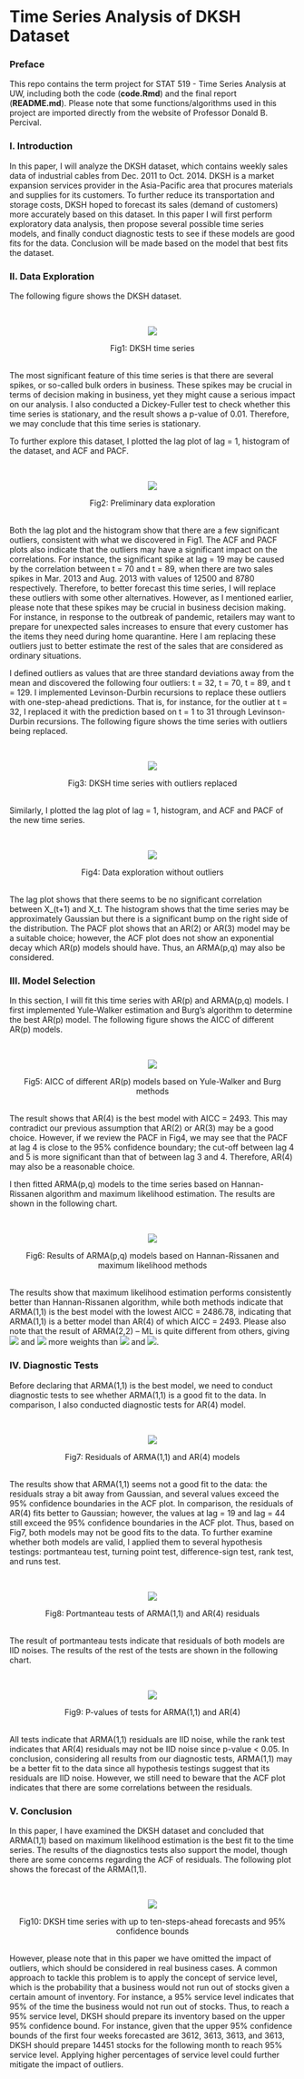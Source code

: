 # Time Series Analysis of DKSH Dataset



### Preface
This repo contains the term project for STAT 519 - Time Series Analysis at UW, including both the code (**code.Rmd**) and the final report (**README.md**). Please note that some functions/algorithms used in this project are imported directly from the website of Professor Donald B. Percival.



### I. Introduction
In this paper, I will analyze the DKSH dataset, which contains weekly sales data of industrial cables from Dec. 2011 to Oct. 2014. DKSH is a market expansion services provider in the Asia-Pacific area that procures materials and supplies for its customers. To further reduce its transportation and storage costs, DKSH hoped to forecast its sales (demand of customers) more accurately based on this dataset. In this paper I will first perform exploratory data analysis, then propose several possible time series models, and finally conduct diagnostic tests to see if these models are good fits for the data. Conclusion will be made based on the model that best fits the dataset.



### II. Data Exploration
The following figure shows the DKSH dataset.

<br/>
<p align="center"> <img src = "./figures/fig1_ts.png"> </p>
<div align="center"> Fig1: DKSH time series </div>
<br/>

The most significant feature of this time series is that there are several spikes, or so-called bulk orders in business. These spikes may be crucial in terms of decision making in business, yet they might cause a serious impact on our analysis. I also conducted a Dickey-Fuller test to check whether this time series is stationary, and the result shows a p-value of 0.01. Therefore, we may conclude that this time series is stationary.

To further explore this dataset, I plotted the lag plot of lag = 1, histogram of the dataset, and ACF and PACF. 

<br/>
<p align="center"> <img src = "./figures/fig2_explore1.png"> </p>
<div align="center"> Fig2: Preliminary data exploration </div>
<br/>

Both the lag plot and the histogram show that there are a few significant outliers, consistent with what we discovered in Fig1. The ACF and PACF plots also indicate that the outliers may have a significant impact on the correlations. For instance, the significant spike at lag = 19 may be caused by the correlation between t = 70 and t = 89, when there are two sales spikes in Mar. 2013 and Aug. 2013 with values of 12500 and 8780 respectively. Therefore, to better forecast this time series, I will replace these outliers with some other alternatives. However, as I mentioned earlier, please note that these spikes may be crucial in business decision making. For instance, in response to the outbreak of pandemic, retailers may want to prepare for unexpected sales increases to ensure that every customer has the items they need during home quarantine. Here I am replacing these outliers just to better estimate the rest of the sales that are considered as ordinary situations. 

I defined outliers as values that are three standard deviations away from the mean  and discovered the following four outliers: 
t = 32, t = 70, t = 89, and t = 129. I implemented Levinson-Durbin recursions to replace these outliers with one-step-ahead predictions. That is, for instance, for the outlier at t = 32, I replaced it with the prediction based on t = 1 to 31 through Levinson-Durbin recursions.  The following figure shows the time series with outliers being replaced. 

<br/>
<p align="center"> <img src = "./figures/fig3_tsnew.png"> </p>
<div align="center"> Fig3: DKSH time series with outliers replaced </div>
<br/>

Similarly, I plotted the lag plot of lag = 1, histogram, and ACF and PACF of the new time series.

<br/>
<p align="center"> <img src = "./figures/fig4_explore2.png"> </p>
<div align="center"> Fig4: Data exploration without outliers </div>
<br/>

The lag plot shows that there seems to be no significant correlation between X_(t+1) and X_t. The histogram shows that the time series may be approximately Gaussian but there is a significant bump on the right side of the distribution. The PACF plot shows that an AR(2) or AR(3) model may be a suitable choice; however, the ACF plot does not show an exponential decay which AR(p) models should have. Thus, an ARMA(p,q) may also be considered. 



### III. Model Selection
In this section, I will fit this time series with AR(p) and ARMA(p,q) models. I first implemented Yule-Walker estimation and Burg’s algorithm to determine the best AR(p) model. The following figure shows the AICC of different AR(p) models. 

<br/>
<p align="center"> <img src = "./figures/fig5_AR.png"> </p>
<div align="center"> Fig5: AICC of different AR(p) models based on Yule-Walker and Burg methods </div>
<br/>

The result shows that AR(4) is the best model with AICC = 2493. This may contradict our previous assumption that AR(2) or AR(3) may be a good choice. However, if we review the PACF in Fig4, we may see that the PACF at lag 4 is close to the 95% confidence boundary; the cut-off between lag 4 and 5 is more significant than that of between lag 3 and 4. Therefore, AR(4) may also be a reasonable choice. 

I then fitted ARMA(p,q) models to the time series based on Hannan-Rissanen algorithm and maximum likelihood estimation. The results are shown in the following chart.

<br/>
<p align="center"> <img src = "./figures/fig6_ARMA.png"> </p>
<div align="center"> Fig6: Results of ARMA(p,q) models based on Hannan-Rissanen and maximum likelihood methods </div>
<br/>

The results show that maximum likelihood estimation performs consistently better than Hannan-Rissanen algorithm, while both methods indicate that ARMA(1,1) is the best model with the lowest AICC = 2486.78, indicating that ARMA(1,1) is a better model than AR(4) of which AICC = 2493. Please also note that the result of ARMA(2,2) – ML is quite different from others, giving <img src="http://latex.codecogs.com/gif.latex?\ phi^2" /> and <img src="http://latex.codecogs.com/gif.latex?\ theta^2" /> more weights than <img src="http://latex.codecogs.com/gif.latex?\ phi^1" /> and <img src="http://latex.codecogs.com/gif.latex?\ theta^1" />.  



### IV. Diagnostic Tests
Before declaring that ARMA(1,1) is the best model, we need to conduct diagnostic tests to see whether ARMA(1,1) is a good fit to the data. In comparison, I also conducted diagnostic tests for AR(4) model. 

<br/>
<p align="center"> <img src = "./figures/fig7_res.png"> </p>
<div align="center"> Fig7: Residuals of ARMA(1,1) and AR(4) models </div>
<br/>

The results show that ARMA(1,1) seems not a good fit to the data: the residuals stray a bit away from Gaussian, and several values exceed the 95% confidence boundaries in the ACF plot. In comparison, the residuals of AR(4) fits better to Gaussian; however, the values at lag = 19 and lag = 44 still exceed the 95% confidence boundaries in the ACF plot. Thus, based on Fig7, both models may not be good fits to the data. To further examine whether both models are valid, I applied them to several hypothesis testings: portmanteau test, turning point test, difference-sign test, rank test, and runs test. 

<br/>
<p align="center"> <img src = "./figures/fig8_port.png"> </p>
<div align="center"> Fig8: Portmanteau tests of ARMA(1,1) and AR(4) residuals </div>
<br/>

The result of portmanteau tests indicate that residuals of both models are IID noises. The results of the rest of the tests are shown in the following chart. 

<br/>
<p align="center"> <img src = "./figures/fig9_tests.png"> </p>
<div align="center"> Fig9: P-values of tests for ARMA(1,1) and AR(4) </div>
<br/>

All tests indicate that ARMA(1,1) residuals are IID noise, while the rank test indicates that AR(4) residuals may not be IID noise since p-value < 0.05. In conclusion, considering all results from our diagnostic tests, ARMA(1,1) may be a better fit to the data since all hypothesis testings suggest that its residuals are IID noise. However, we still need to beware that the ACF plot indicates that there are some correlations between the residuals.  



### V. Conclusion
In this paper, I have examined the DKSH dataset and concluded that ARMA(1,1) based on maximum likelihood estimation is the best fit to the time series. The results of the diagnostics tests also support the model, though there are some concerns regarding the ACF of residuals. The following plot shows the forecast of the ARMA(1,1). 

<br/>
<p align="center"> <img src = "./figures/fig10_for.png"> </p>
<div align="center"> Fig10: DKSH time series with up to ten-steps-ahead forecasts and 95% confidence bounds </div>
<br/>

However, please note that in this paper we have omitted the impact of outliers, which should be considered in real business cases. A common approach to tackle this problem is to apply the concept of service level, which is the probability that a business would not run out of stocks given a certain amount of inventory. For instance, a 95% service level indicates that 95% of the time the business would not run out of stocks. Thus, to reach a 95% service level, DKSH should prepare its inventory based on the upper 95% confidence bound. For instance, given that the upper 95% confidence bounds of the first four weeks forecasted are 3612, 3613, 3613, and 3613, DKSH should prepare 14451 stocks for the following month to reach 95% service level. Applying higher percentages of service level could further mitigate the impact of outliers. 

